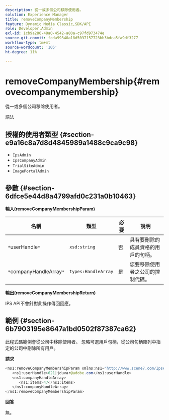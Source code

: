 ```yaml
---
description: 從一或多個公司移除使用者。
solution: Experience Manager
title: removeCompanyMembership
feature: Dynamic Media Classic,SDK/API
role: Developer,Admin
exl-id: 1cb9a286-48a0-4542-a80a-c97fd973474e
source-git-commit: fcda99340a18d5037157723bb3bdca5fa9df3277
workflow-type: tm+mt
source-wordcount: '105'
ht-degree: 11%

---
```


# removeCompanyMembership{#removecompanymembership}

從一或多個公司移除使用者。

語法

## 授權的使用者類型 {#section-e9a16c8a7d8d4845989a1488c9ca9c98}

* `IpsAdmin`
* `IpsCompanyAdmin`
* `TrialSiteAdmin`
* `ImagePortalAdmin`

## 參數 {#section-6dfce5e44d8a4799afd0c231a0b10463}

**輸入(removeCompanyMembershipParam)**

| 名稱 | 類型 | 必要 | 說明 |
|---|---|---|---|
| `*`userHandle`*` | `xsd:string` | 否 | 具有要刪除的成員資格的用戶的句柄。 |
| `*`companyHandleArray`*` | `types:HandleArray` | 是 | 您要移除使用者之公司的控制代碼。 |

**輸出(removeCompanyMembershipReturn)**

IPS API不會針對此操作傳回回應。

## 範例 {#section-6b7903195e8647a1bd0502f87387ca62}

此程式碼範例會從公司中移除使用者。 忽略可選用戶句柄，從公司句柄陣列中指定的公司中刪除所有用戶。

**請求**

```java
<ns1:removeCompanyMembershipParam xmlns:ns1="http://www.scene7.com/IpsApi/xsd">
   <ns1:userHandle>621|jduvar@adobe.com</ns1:userHandle>
   <ns1:companyHandleArray>
      <ns1:items>47</ns1:items>
   </ns1:companyHandleArray>
</ns1:removeCompanyMembershipParam>
```

**回答**

無。
